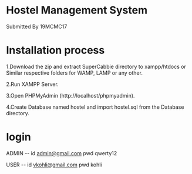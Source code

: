 # Hostel Management System
Submitted By 19MCMC17 
# Installation process
1.Download the zip and extract SuperCabbie directory to xampp/htdocs or Similar respective folders for WAMP, LAMP or any other.

2.Run XAMPP Server.

3.Open PHPMyAdmin (http://localhost/phpmyadmin).

4.Create Database named hostel and import hostel.sql from the Database directory.
# login
ADMIN --
id   admin@gmail.com
pwd  qwerty12

USER --
id   vkohli@gmail.com
pwd  kohli
